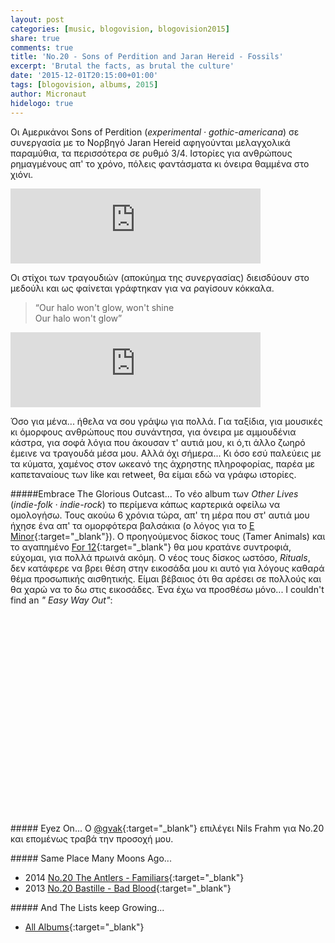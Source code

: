 ```yaml
---
layout: post
categories: [music, blogovision, blogovision2015]
share: true
comments: true
title: 'No.20 - Sons of Perdition and Jaran Hereid - Fossils'
excerpt: 'Brutal the facts, as brutal the culture'
date: '2015-12-01T20:15:00+01:00'
tags: [blogovision, albums, 2015]
author: Micronaut
hidelogo: true
---
```

Οι Αμερικάνοι  Sons of Perdition (*experimental · gothic-americana*) σε συνεργασία με το Νορβηγό Jaran Hereid αφηγούνται μελαγχολικά παραμύθια, τα περισσότερα σε ρυθμό 3/4. Ιστορίες για ανθρώπους ρημαγμένους απ' το χρόνο, πόλεις φαντάσματα κι όνειρα θαμμένα στο χιόνι.

<iframe style="border: 0; width: 400px; height: 120px;" src="http://bandcamp.com/EmbeddedPlayer/album=1644610627/size=large/bgcol=ffffff/linkcol=0687f5/tracklist=false/artwork=small/track=2427701152/transparent=true/" seamless><a href="http://sonsofperdition.bandcamp.com/album/fossils">Fossils by Sons of Perdition and Jaran Hereid</a></iframe>

Οι στίχοι των τραγουδιών (αποκύημα της συνεργασίας) διεισδύουν στο μεδούλι και ως φαίνεται γράφτηκαν για να ραγίσουν κόκκαλα.

>&ldquo;Our halo won't glow, won't shine<br>
>Our halo won't glow&rdquo;

<iframe style="border: 0; width: 400px; height: 120px;" src="http://bandcamp.com/EmbeddedPlayer/album=1644610627/size=large/bgcol=ffffff/linkcol=0687f5/tracklist=false/artwork=small/track=256152446/transparent=true/" seamless><a href="http://sonsofperdition.bandcamp.com/album/fossils">Fossils by Sons of Perdition and Jaran Hereid</a></iframe>

Όσο για μένα... ήθελα να σου γράψω για πολλά. Για ταξίδια, για μουσικές κι όμορφους ανθρώπους που συνάντησα, για όνειρα με αμμουδένια κάστρα, για σοφά λόγια που άκουσαν τ' αυτιά μου, κι ό,τι άλλο ζωηρό έμεινε να τραγουδά μέσα μου.  Αλλά όχι σήμερα... Κι όσο εσύ παλεύεις με τα κύματα, χαμένος στον ωκεανό της άχρηστης πληροφορίας, παρέα με καπεταναίους των like και retweet, θα είμαι εδώ να γράφω ιστορίες.

<div class="text-divider"></div>

#####Embrace The Glorious Outcast...
Το νέο album των *Other Lives* (*indie-folk · indie-rock*) το περίμενα κάπως καρτερικά οφείλω να ομολογήσω. Τους ακούω 6 χρόνια τώρα, απ' τη μέρα που στ' αυτιά μου ήχησε ένα απ' τα ομορφότερα βαλσάκια (ο λόγος για το  [E Minor](https://www.youtube.com/watch?v=kOhO-TfRcZU){:target="_blank"}). Ο προηγούμενος δίσκος τους (Tamer Animals) και το αγαπημένο [For 12](https://www.youtube.com/watch?v=AWMqgeIDJs8){:target="_blank"} θα μου κρατάνε συντροφιά, εύχομαι, για πολλά πρωινά ακόμη. Ο νέος τους δίσκος ωστόσο, *Rituals*, δεν κατάφερε να βρει θέση στην εικοσάδα μου κι αυτό για λόγους καθαρά θέμα προσωπικής αισθητικής. Είμαι βέβαιος ότι θα αρέσει σε πολλούς και θα χαρώ να το δω στις εικοσάδες. Ένα έχω να προσθέσω μόνο... Ι couldn't find an *" Easy Way Out"*:

<div class="invisible">
<figure class="center">
	<iframe width="70%" height="320" src="about:blank" data-src="https://www.youtube.com/embed/DyZSoSxQ6Wk" frameborder="0" allowfullscreen>&nbsp;</iframe>
</figure>
</div>

<div class="text-divider"></div>

#####<i class="fa fa-hand-o-right"></i> Eyez Οn...
O [‏@gvak](http://voice-inertia.blogspot.gr/2015/12/blogovision-2015-20-nils-frahm-solo.html?view=classic){:target="_blank"} επιλέγει Nils Frahm για Νο.20 και επομένως τραβά την προσοχή μου.

#####<i class="fa fa-hand-o-right"></i> Same Place Many Moons Ago...
* 2014 [No.20 The Antlers - Familiars](/music/blogovision/blogovision2014/blogovision2014-no20/){:target="_blank"}
* 2013 [No.20 Bastille - Bad Blood](/music/blogovision/blogovision2013/blogovision2013-no20/){:target="_blank"}

#####<i class="fa fa-hand-o-right"></i> And The Lists keep Growing...
* [All Albums](/music/new-albums-2015/){:target="_blank"}